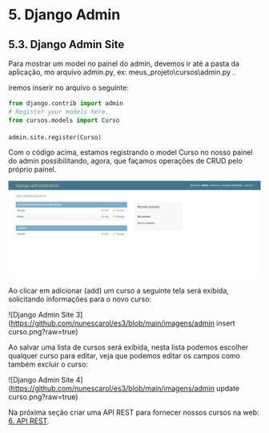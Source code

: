 # 5. Django Admin
## 5.3. Django Admin Site

Para mostrar um model no painel do admin, devemos ir até a pasta da aplicação, mo arquivo admin.py, ex: meus_projeto\cursos\admin.py .

iremos inserir no arquivo o seguinte:

```python
from django.contrib import admin
# Register your models here.
from cursos.models import Curso

admin.site.register(Curso)
``` 
Com o código acima, estamos registrando o model Curso no nosso painel do admin possibilitando, agora, que façamos operações de CRUD pelo próprio painel.

![Django Admin Site](https://github.com/nunescarol/es3/blob/main/imagens/admin_index2.png?raw=true)

Ao clicar em adicionar (add) um curso a seguinte tela será exibida, solicitando informações para o novo curso:

![Django Admin Site 3](https://github.com/nunescarol/es3/blob/main/imagens/admin insert curso.png?raw=true)

Ao salvar uma lista de cursos será exibida, nesta lista podemos escolher qualquer curso para editar, veja que podemos editar os campos como também excluir o curso:

![Django Admin Site 4](https://github.com/nunescarol/es3/blob/main/imagens/admin update curso.png?raw=true)

Na próxima seção criar uma API REST para fornecer nossos cursos na web: [6. API REST](https://github.com/nunescarol/es3/tree/main/2.%20django/6.%20API%20REST).
